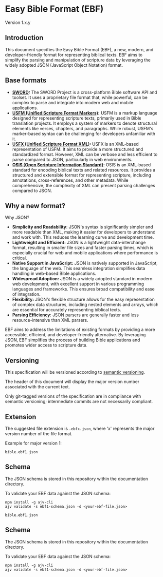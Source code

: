 # Easy Bible Format (EBF)
Version 1.x.y

## Introduction
This document specifies the Easy Bible Format (EBF), a new, modern, and developer-friendly format for representing biblical texts. EBF aims to simplify the parsing and manipulation of scripture data by leveraging the widely adopted JSON (JavaScript Object Notation) format.

## Base formats
- **[SWORD](https://www.crosswire.org/sword/):** The SWORD Project is a cross-platform Bible software API and toolset. It uses a proprietary file format that, while powerful, can be complex to parse and integrate into modern web and mobile applications.
- **[USFM (Unified Scripture Format Markers)](https://ubsicap.github.io/usfm/):** USFM is a markup language designed for representing scripture texts, primarily used in Bible translation projects. It employs a system of markers to denote structural elements like verses, chapters, and paragraphs. While robust, USFM's marker-based syntax can be challenging for developers unfamiliar with it.
- **[USFX (Unified Scripture Format XML)](https://ebible.org/usfx/):** USFX is an XML-based representation of USFM. It aims to provide a more structured and standardized format. However, XML can be verbose and less efficient to parse compared to JSON, particularly in web environments.
- **[OSIS (Open Scripture Information Standard)](https://www.crosswire.org/osis/):** OSIS is an XML-based standard for encoding biblical texts and related resources. It provides a structured and extensible format for representing scripture, including annotations, cross-references, and other metadata. While comprehensive, the complexity of XML can present parsing challenges compared to JSON.

## Why a new format?
Why JSON?
- **Simplicity and Readability:** JSON's syntax is significantly simpler and more readable than XML, making it easier for developers to understand and work with. This reduces the learning curve and development time.
- **Lightweight and Efficient:** JSON is a lightweight data-interchange format, resulting in smaller file sizes and faster parsing times, which is especially crucial for web and mobile applications where performance is critical.
- **Native Support in JavaScript:** JSON is natively supported in JavaScript, the language of the web. This seamless integration simplifies data handling in web-based Bible applications.
- **Widespread Adoption:** JSON is a widely adopted standard in modern web development, with excellent support in various programming languages and frameworks. This ensures broad compatibility and ease of integration.
- **Flexibility:** JSON's flexible structure allows for the easy representation of complex data structures, including nested elements and arrays, which are essential for accurately representing biblical texts.
- **Parsing Efficiency:** JSON parsers are generally faster and less resource-intensive than XML parsers.

EBF aims to address the limitations of existing formats by providing a more accessible, efficient, and developer-friendly alternative. By leveraging JSON, EBF simplifies the process of building Bible applications and promotes wider access to scripture data.

## Versioning
This specification will be versioned according to [semantic versioning](https://semver.org/).

The header of this document will display the major version number associated with the current text.

Only git-tagged versions of the specification are in compliance with semantic versioning; intermediate commits are not necessarily compliant.

## Extension
The suggested file extension is `.ebfx.json`, where 'x' represents the major version number of the file format.

Example for major version 1:
```
bible.ebf1.json
```

## Schema
The JSON schema is stored in this repository within the documentation directory.

To validate your EBF data against the JSON schema:

```
npm install -g ajv-cli
ajv validate -s ebf1-schema.json -d <your-ebf-file.json>
```
```
bible.ebf1.json
```

## Schema
The JSON schema is stored in this repository within the documentation directory.

To validate your EBF data against the JSON schema:

```
npm install -g ajv-cli
ajv validate -s ebf1-schema.json -d <your-ebf-file.json>
```
